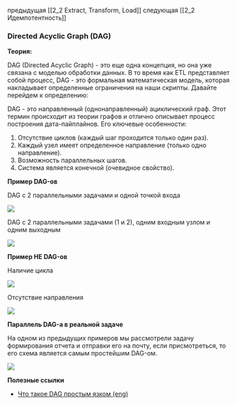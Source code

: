 предыдущая [[2_2 Extract, Transform, Load]]
следующая [[2_2 Идемпотентность]]
### Directed Acyclic Graph (DAG)

**Теория:**

DAG (Directed Acyclic Graph) - это еще одна концепция, но она уже связана с моделью обработки данных. В то время как ETL представляет собой процесс, DAG - это формальная математическая модель, которая накладывает определенные ограничения на наши скрипты. Давайте перейдем к определению:

DAG - это направленный (однонаправленный) ациклический граф. Этот термин происходит из теории графов и отлично описывает процесс построения дата-пайплайнов. Его ключевые особенности:

1. Отсутствие циклов (каждый шаг проходится только один раз).
2. Каждый узел имеет определенное направление (только одно направление).
3. Возможность параллельных шагов.
4. Система является конечной (очевидное свойство).

**Пример DAG-ов** 

DAG с 2 параллельными задачами и одной точкой входа

![](https://ucarecdn.com/eb781090-f107-4939-9876-e5d7bf966e3f/)

DAG с 2 параллельными задачами (1 и 2), одним входным узлом и одним выходным

![](https://ucarecdn.com/5b15b63a-037a-4e67-9233-08cc38b3fff2/)

**Пример НЕ DAG-ов**  

Наличие цикла 

![](https://ucarecdn.com/a5b62b2e-c98a-4dd7-a17f-25a5aa3c409e/)

Отсутствие направления

![](https://ucarecdn.com/1f074fc6-8bb2-4312-a305-849b4f0e3f2b/)

**Параллель DAG-а в реальной задаче**

На одном из предыдущих примеров мы рассмотрели задачу формирования отчета и отправки его на почту, если присмотреться, то его схема является самым простейшим DAG-ом.

![](https://ucarecdn.com/e43bd5e9-d9ab-486b-8d16-96c9eb0c1b8a/)

**Полезные ссылки**

- [Что такое DAG простым язком (eng)](https://www.youtube.com/watch?v=1Yh5S-S6wsI)